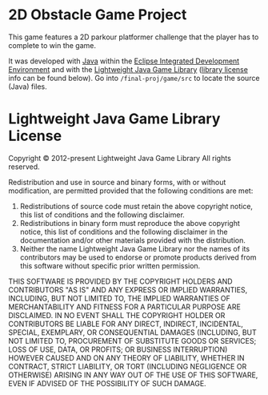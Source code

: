 # 2D Obstacle Game Project
This game features a 2D parkour platformer challenge that the player has to complete to win the game. 

It was developed with [Java](https://www.java.com/en/) within the [Eclipse Integrated Development Environment](https://www.eclipse.org/ide/) and with the [Lightweight Java Game Library](https://www.lwjgl.org/) ([library license](https://www.lwjgl.org/license) info can be found below). Go into `/final-proj/game/src` to locate the source (Java) files.

# Lightweight Java Game Library License
Copyright © 2012-present Lightweight Java Game Library
All rights reserved.

Redistribution and use in source and binary forms, with or without modification, are permitted provided that the following conditions are met:

1. Redistributions of source code must retain the above copyright notice, this list of conditions and the following disclaimer.
2. Redistributions in binary form must reproduce the above copyright notice, this list of conditions and the following disclaimer in the documentation and/or other materials provided with the distribution.
3. Neither the name Lightweight Java Game Library nor the names of its contributors may be used to endorse or promote products derived from this software without specific prior written permission.

THIS SOFTWARE IS PROVIDED BY THE COPYRIGHT HOLDERS AND CONTRIBUTORS "AS IS" AND ANY EXPRESS OR IMPLIED WARRANTIES, INCLUDING, BUT NOT LIMITED TO, THE IMPLIED WARRANTIES OF MERCHANTABILITY AND FITNESS FOR A PARTICULAR PURPOSE ARE DISCLAIMED. IN NO EVENT SHALL THE COPYRIGHT HOLDER OR CONTRIBUTORS BE LIABLE FOR ANY DIRECT, INDIRECT, INCIDENTAL, SPECIAL, EXEMPLARY, OR CONSEQUENTIAL DAMAGES (INCLUDING, BUT NOT LIMITED TO, PROCUREMENT OF SUBSTITUTE GOODS OR SERVICES; LOSS OF USE, DATA, OR PROFITS; OR BUSINESS INTERRUPTION) HOWEVER CAUSED AND ON ANY THEORY OF LIABILITY, WHETHER IN CONTRACT, STRICT LIABILITY, OR TORT (INCLUDING NEGLIGENCE OR OTHERWISE) ARISING IN ANY WAY OUT OF THE USE OF THIS SOFTWARE, EVEN IF ADVISED OF THE POSSIBILITY OF SUCH DAMAGE.
